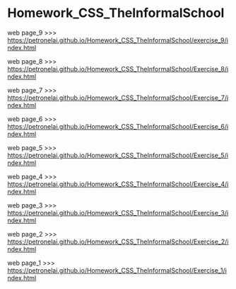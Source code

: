 # Homework_CSS_TheInformalSchool

web page_9 >>>  https://petronelai.github.io/Homework_CSS_TheInformalSchool/exercise_9/index.html

web page_8 >>>  https://petronelai.github.io/Homework_CSS_TheInformalSchool/Exercise_8/index.html

web page_7 >>>  https://petronelai.github.io/Homework_CSS_TheInformalSchool/Exercise_7/index.html

web page_6 >>>  https://petronelai.github.io/Homework_CSS_TheInformalSchool/Exercise_6/index.html

web page_5 >>>  https://petronelai.github.io/Homework_CSS_TheInformalSchool/Exercise_5/index.html

web page_4 >>>  https://petronelai.github.io/Homework_CSS_TheInformalSchool/Exercise_4/index.html

web page_3 >>>  https://petronelai.github.io/Homework_CSS_TheInformalSchool/Exercise_3/index.html

web page_2 >>>  https://petronelai.github.io/Homework_CSS_TheInformalSchool/Exercise_2/index.html

web page_1 >>>  https://petronelai.github.io/Homework_CSS_TheInformalSchool/Exercise_1/index.html
